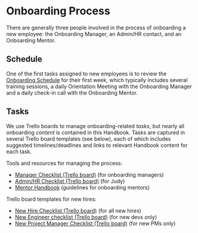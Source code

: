 # Onboarding Process

There are generally three people involved in the process of onboarding a new employee: the Onboarding Manager, an Admin/HR contact, and an Onboarding Mentor.

## Schedule

One of the first tasks assigned to new employees is to review the [Onboarding Schedule](https://github.com/CivicActions/handbook/blob/master/docs/01-welcome-to-civicactions/welcome.md#onboarding-process) for their first week, which typically includes several training sessions, a daily Orientation Meeting with the Onboarding Manager and a daily check-in call with the Onboarding Mentor.

## Tasks

We use Trello boards to manage onboarding-related *tasks*, but nearly all onboarding *content* is contained in this Handbook. Tasks are captured in several Trello board templates (see below), each of which includes suggested timelines/deadlines and links to relevant Handbook content for each task.

Tools and resources for managing the process:

* [Manager Checklist (Trello board)](https://trello.com/b/FOILJ0i6/template-onboarding-manager-checklist) (for onboarding managers)
* [Admin/HR Checklist (Trello board)](https://trello.com/b/RbC0clMU/template-onboarding-admin-hr-checklist-draft) (for Judy)
* [Mentor Handbook](https://github.com/CivicActions/handbook/blob/master/docs/08-hr-admin/onboarding-process/mentor-handbook.md) (guidelines for onboarding mentors)

Trello board templates for new hires:

* [New Hire Checklist (Trello board)](https://trello.com/b/sMn9YJcO/template-onboarding-new-hire-checklist) (for all new hires)
* [New Engineer checklist (Trello board)](https://trello.com/b/bQeKK90e/template-onboarding-dev-engineering-new-employee-checklist) (for new devs only)
* [New Project Manager Checklist (Trello board)](https://trello.com/b/KnmBekdC/template-onboarding-project-manager-new-employee-checklist-draft) (for new PMs only)
